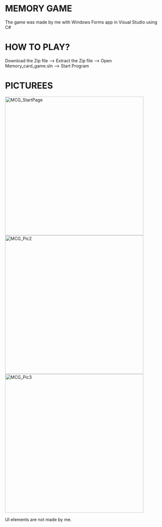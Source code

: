 # MEMORY GAME

The game was made by me with Windows Forms app in Visual Studio using C#

# HOW TO PLAY?

Download the Zip file  --> Extract the Zip file --> Open Memory_card_game.sln --> Start Program

# PICTUREES

<img width="453" height="auto" alt="MCG_StartPage" src="https://user-images.githubusercontent.com/115111370/208117647-05efe298-381d-43d5-86fa-b39b5b774ec9.png">

<img width="453" height="auto" alt="MCG_Pic2" src="https://user-images.githubusercontent.com/115111370/208117657-bfafeff3-1bba-400e-9eb6-036e50fa3fce.png">

<img width="453" height="auto" alt="MCG_Pic3" src="https://user-images.githubusercontent.com/115111370/208117667-bb25dfd3-15b7-4e97-bd95-00e94e49d37d.png">

UI elements are not made by me.
